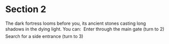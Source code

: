 # Section 2

The dark fortress looms before you, its ancient stones casting long shadows
in the dying light. You can:
 Enter through the main gate (turn to 2)
 Search for a side entrance (turn to 3)